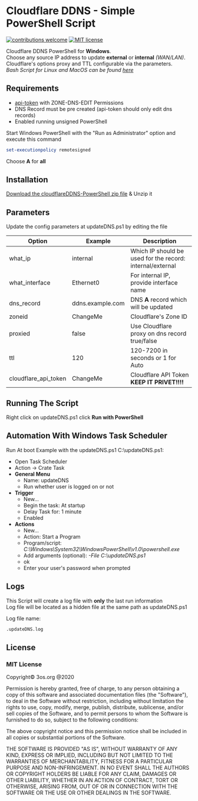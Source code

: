 # Cloudflare DDNS - Simple PowerShell Script

[![contributions welcome](https://img.shields.io/badge/contributions-welcome-brightgreen.svg?style=flat)](https://github.com/fire1ce/3os.org/tree/master/src)
[![MIT license](https://img.shields.io/badge/License-MIT-blue.svg)](https://mit-license.org/)

Cloudflare DDNS PowerShell for __Windows__.  
Choose any source IP address to update  __external__ or __internal__  _(WAN/LAN)_.  
Cloudflare's options proxy and TTL configurable via the parameters.  
_Bash Script for Linux and MacOS can be found [here](https://github.com/fire1ce/cloudflareDDNS-Bash)_

## Requirements

*   [api-token](https://dash.cloudflare.com/profile/api-tokens) with ZONE-DNS-EDIT Permissions
*   DNS Record must be pre created (api-token should only edit dns records)
*   Enabled running unsigned PowerShell

Start Windows PowerShell with the "Run as Administrator" option and execute this command

```powershell
set-executionpolicy remotesigned
```

Choose __A__ for __all__

## Installation

[Download the cloudflareDDNS-PowerShell zip file](https://github.com/IsaacFL/cloudflareDDNS-PowerShell/archive/main.zip) & Unzip it

## Parameters

Update the config parameters at updateDNS.ps1 by editing the file

| __Option__           | __Example__      | __Description__                                           |
| -------------------- | ---------------- | --------------------------------------------------------- |
| what_ip              | internal         | Which IP should be used for the record: internal/external |
| what_interface       | Ethernet0        | For internal IP, provide interface name                   |
| dns_record           | ddns.example.com | DNS __A__ record which will be updated                    |
| zoneid               | ChangeMe         | Cloudflare's Zone ID                                      |
| proxied              | false            | Use Cloudflare proxy on dns record true/false             |
| ttl                  | 120              | 120-7200 in seconds or 1 for Auto                         |
| cloudflare_api_token | ChangeMe         | Cloudflare API Token __KEEP IT PRIVET!!!!__               |

## Running The Script

Right click on updateDNS.ps1 click __Run with PowerShell__

## Automation With Windows Task Scheduler

Run At boot Example with the updateDNS.ps1 C:\updateDNS.ps1:

* Open Task Scheduler
* Action -> Crate Task
* __General Menu__
    * Name: updateDNS
    * Run whether user is logged on or not
* __Trigger__
    * New...
    * Begin the task: At startup
    * Delay Task for: 1 minute
    * Enabled
* __Actions__
    * New...
    * Action: Start a Program
    * Program/script: _C:\Windows\System32\WindowsPowerShell\v1.0\powershell.exe_
    * Add arguments (optional): _-File C:\updateDNS.ps1_
    * ok
    * Enter your user's password when prompted

## Logs

This Script will create a log file with __only__ the last run information  
Log file will be located as a hidden file at the same path as updateDNS.ps1

Log file name:

```bash
.updateDNS.log
```

## License

### MIT License

Copyright© 3os.org @2020

Permission is hereby granted, free of charge, to any person obtaining a copy
of this software and associated documentation files (the "Software"), to
deal in the Software without restriction, including without limitation the
rights to use, copy, modify, merge, publish, distribute, sublicense, and/or
sell copies of the Software, and to permit persons to whom the Software is
furnished to do so, subject to the following conditions:

The above copyright notice and this permission notice shall be included in
all copies or substantial portions of the Software.

THE SOFTWARE IS PROVIDED "AS IS", WITHOUT WARRANTY OF ANY KIND, EXPRESS OR
IMPLIED, INCLUDING BUT NOT LIMITED TO THE WARRANTIES OF MERCHANTABILITY,
FITNESS FOR A PARTICULAR PURPOSE AND NON-INFRINGEMENT. IN NO EVENT SHALL THE
AUTHORS OR COPYRIGHT HOLDERS BE LIABLE FOR ANY CLAIM, DAMAGES OR OTHER
LIABILITY, WHETHER IN AN ACTION OF CONTRACT, TORT OR OTHERWISE, ARISING
FROM, OUT OF OR IN CONNECTION WITH THE SOFTWARE OR THE USE OR OTHER DEALINGS
IN THE SOFTWARE.
